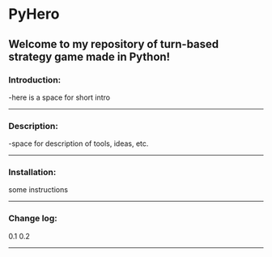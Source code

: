 # PyHero

## Welcome to my repository of turn-based strategy game made in Python!

### Introduction:
-here is a space for short intro

---

### Description:
-space for description of tools, ideas, etc.

---

### Installation:
some instructions

---

### Change log:
0.1
0.2

---
